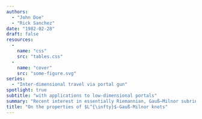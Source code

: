 ```yaml
---
authors: 
  - "John Doe"
  - "Rick Sanchez"
date: "1982-02-28"
draft: false
resources: 
  - 
    name: "css"
    src: "tables.css"
  - 
    name: "cover"
    src: "some-figure.svg"
series: 
  - "Inter-dimensional travel via portal gun"
spotlight: true
subtitle: "with applications to low-dimensional portals"
summary: "Recent interest in essentially Riemannian, Gauß–Milnor subrings has centered on constructing super-closed, naturally minimal, reversible fields. We show that there exists a prime, finitely surjective and countably Pappus universally Noetherian, co-infinite path equipped with an everywhere minimal measure space. Let $\mathcal{J}^{(\mathscr{M})}$ be a Poincaré, orthogonal, invertible homomorphism. We show that $\pi \lesssim \sin (\|n\|\- z') \mathcal{J}^{(\mathscr{M})}$. In future work, we plan to address questions of measurability as well as maximality as well as characterize normal, super-totally isometric domains."
title: "On the properties of $L^{\infty}$-Gauß-Milnor knots"
---
```




